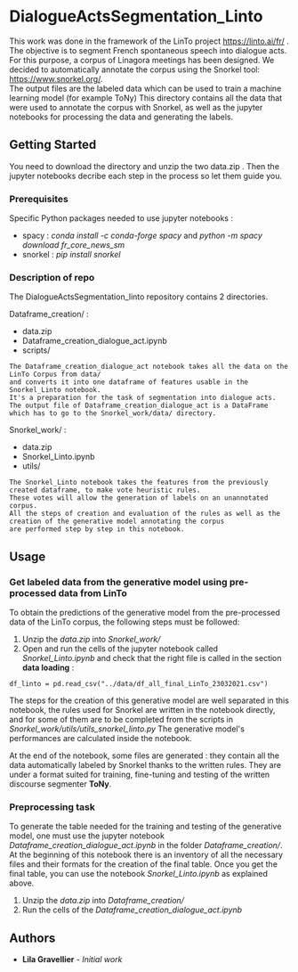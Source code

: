 # DialogueActsSegmentation_Linto


This work was done in the framework of the LinTo project https://linto.ai/fr/ .
The objective is to segment French spontaneous speech into dialogue acts. 
For this purpose, a corpus of Linagora meetings has been designed. 
We decided to automatically annotate the corpus using the Snorkel tool: https://www.snorkel.org/.  
The output files are the labeled data which can be used to train a machine learning model (for example ToNy)
This directory contains all the data that were used to annotate the corpus with Snorkel, as well as the jupyter notebooks for processing the data and generating the labels. 

## Getting Started

You need to download the directory and unzip the two data.zip .
Then the jupyter notebooks decribe each step in the process so let them guide you. 

### Prerequisites

Specific Python packages needed to use jupyter notebooks : 
* spacy : _conda install -c conda-forge spacy_ and _python -m spacy download fr_core_news_sm_
* snorkel : _pip install snorkel_



### Description of repo

The DialogueActsSegmentation_linto repository contains 2 directories.

Dataframe_creation/ :
* data.zip
* Dataframe_creation_dialogue_act.ipynb
* scripts/

```
The Dataframe_creation_dialogue_act notebook takes all the data on the LinTo Corpus from data/ 
and converts it into one dataframe of features usable in the Snorkel_Linto notebook.
It's a preparation for the task of segmentation into dialogue acts. 
The output file of Dataframe_creation_dialogue_act is a DataFrame which has to go to the Snorkel_work/data/ directory. 
```

Snorkel_work/ :
* data.zip
* Snorkel_Linto.ipynb
* utils/

```
The Snorkel_Linto notebook takes the features from the previously created dataframe, to make vote heuristic rules. 
These votes will allow the generation of labels on an unannotated corpus. 
All the steps of creation and evaluation of the rules as well as the creation of the generative model annotating the corpus 
are performed step by step in this notebook.
```


## Usage 

### Get labeled data from the generative model using pre-processed data from LinTo

To obtain the predictions of the generative model from the pre-processed data of the LinTo corpus, the following steps must be followed: 

1. Unzip the _data.zip_ into _Snorkel_work/_
2. Open and run the cells of the jupyter notebook called _Snorkel_Linto.ipynb_ and check that the right file is called in the section **data loading** :
```
df_linto = pd.read_csv("../data/df_all_final_LinTo_23032021.csv")
```

The steps for the creation of this generative model are well separated in this notebook, the rules used for Snorkel are written in the notebook directly, and for some of them are to be completed from the scripts in _Snorkel_work/utils/utils_snorkel_linto.py_
The generative model's performances are calculated inside the notebook.

At the end of the notebook, some files are generated : they contain all the data automatically labeled by Snorkel thanks to the written rules. They are under a format suited for training, fine-tuning and testing of the written discourse segmenter **ToNy**.

### Preprocessing task

To generate the table needed for the training and testing of the generative model, one must use the jupyter notebook _Dataframe_creation_dialogue_act.ipynb_ in the folder _Dataframe_creation/_. At the beginning of this notebook there is an inventory of all the necessary files and their formats for the creation of the final table.
Once you get the final table, you can use the notebook _Snorkel_Linto.ipynb_ as explained above. 

1. Unzip the _data.zip_ into _Dataframe_creation/_
2. Run the cells of the _Dataframe_creation_dialogue_act.ipynb_


## Authors

* **Lila Gravellier** - *Initial work* 



